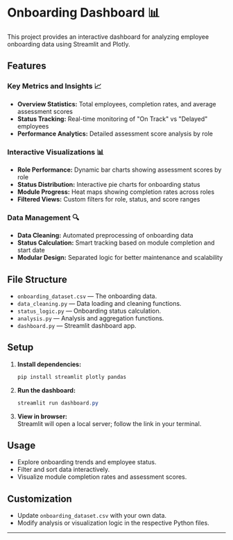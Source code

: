 # Onboarding Dashboard 📊

This project provides an interactive dashboard for analyzing employee onboarding data using Streamlit and Plotly.

## Features

### Key Metrics and Insights 📈

- **Overview Statistics:** Total employees, completion rates, and average assessment scores
- **Status Tracking:** Real-time monitoring of "On Track" vs "Delayed" employees
- **Performance Analytics:** Detailed assessment score analysis by role

### Interactive Visualizations 📊

- **Role Performance:** Dynamic bar charts showing assessment scores by role
- **Status Distribution:** Interactive pie charts for onboarding status
- **Module Progress:** Heat maps showing completion rates across roles
- **Filtered Views:** Custom filters for role, status, and score ranges

### Data Management 🔍

- **Data Cleaning:** Automated preprocessing of onboarding data
- **Status Calculation:** Smart tracking based on module completion and start date
- **Modular Design:** Separated logic for better maintenance and scalability

## File Structure

- `onboarding_dataset.csv` — The onboarding data.
- `data_cleaning.py` — Data loading and cleaning functions.
- `status_logic.py` — Onboarding status calculation.
- `analysis.py` — Analysis and aggregation functions.
- `dashboard.py` — Streamlit dashboard app.

## Setup

1. **Install dependencies:**

   ```powershell
   pip install streamlit plotly pandas
   ```

2. **Run the dashboard:**

   ```powershell
   streamlit run dashboard.py
   ```

3. **View in browser:**  
   Streamlit will open a local server; follow the link in your terminal.

## Usage

- Explore onboarding trends and employee status.
- Filter and sort data interactively.
- Visualize module completion rates and assessment scores.

## Customization

- Update `onboarding_dataset.csv` with your own data.
- Modify analysis or visualization logic in the respective Python files.

---

